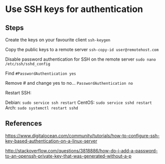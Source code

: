 # Use SSH keys for authentication

## Steps
Create the keys on your favourite client
`ssh-keygen`

Copy the public keys to a remote server
`ssh-copy-id user@remotehost.com`

Disable password authentication for SSH on the remote server
`sudo nano /etc/ssh/sshd_config`

Find
`#PasswordAuthentication yes`

Remove # and change yes to no...
`PasswordAuthentication no`

Restart SSH:

Debian: `sudo service ssh restart`
CentOS: `sudo service sshd restart`
Arch:   `sudo systemctl restart sshd`

## References
https://www.digitalocean.com/community/tutorials/how-to-configure-ssh-key-based-authentication-on-a-linux-server

http://stackoverflow.com/questions/3818886/how-do-i-add-a-password-to-an-openssh-private-key-that-was-generated-without-a-p
